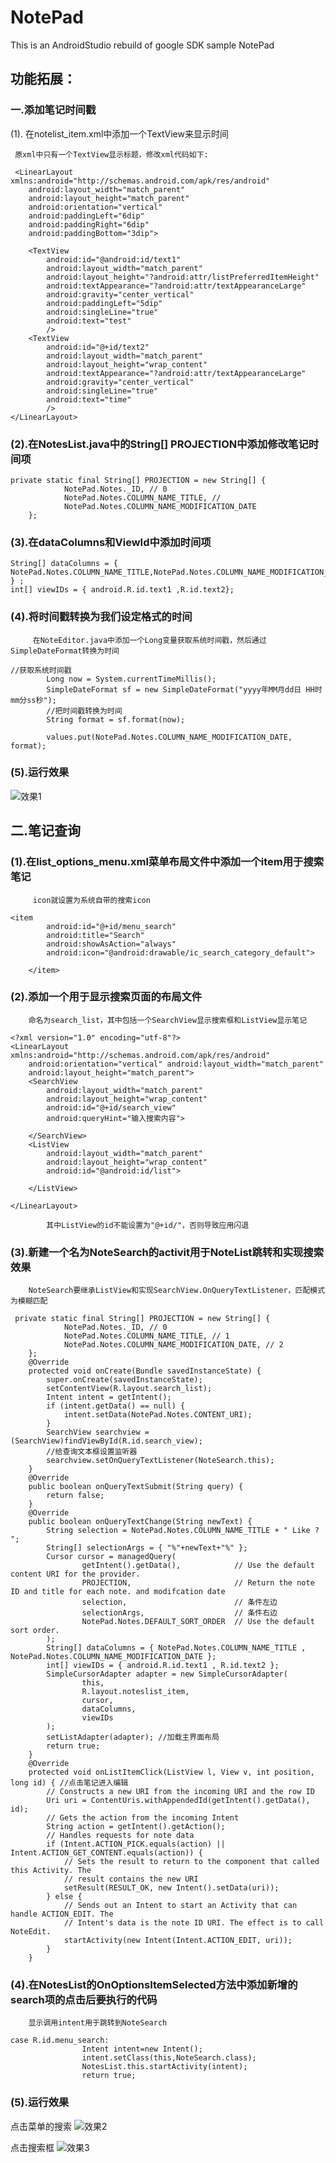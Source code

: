 # NotePad
This is an AndroidStudio rebuild of google SDK sample NotePad

## 功能拓展：

### 一.添加笔记时间戳

(1). 在notelist_item.xml中添加一个TextView来显示时间

     原xml中只有一个TextView显示标题，修改xml代码如下:
```
 <LinearLayout xmlns:android="http://schemas.android.com/apk/res/android"
    android:layout_width="match_parent"
    android:layout_height="match_parent"
    android:orientation="vertical"
    android:paddingLeft="6dip"
    android:paddingRight="6dip"
    android:paddingBottom="3dip">
    
    <TextView
        android:id="@android:id/text1"
        android:layout_width="match_parent"
        android:layout_height="?android:attr/listPreferredItemHeight"
        android:textAppearance="?android:attr/textAppearanceLarge"
        android:gravity="center_vertical"
        android:paddingLeft="5dip"
        android:singleLine="true"
        android:text="test"
        />
    <TextView
        android:id="@+id/text2"
        android:layout_width="match_parent"
        android:layout_height="wrap_content"
        android:textAppearance="?android:attr/textAppearanceLarge"
        android:gravity="center_vertical"
        android:singleLine="true"
        android:text="time"
        />
</LinearLayout>
```


### (2).在NotesList.java中的String[] PROJECTION中添加修改笔记时间项
```
private static final String[] PROJECTION = new String[] {
            NotePad.Notes._ID, // 0
            NotePad.Notes.COLUMN_NAME_TITLE, //
            NotePad.Notes.COLUMN_NAME_MODIFICATION_DATE
    };
```
  
### (3).在dataColumns和ViewId中添加时间项
```
String[] dataColumns = { NotePad.Notes.COLUMN_NAME_TITLE,NotePad.Notes.COLUMN_NAME_MODIFICATION_DATE } ;
int[] viewIDs = { android.R.id.text1 ,R.id.text2};
```
### (4).将时间戳转换为我们设定格式的时间
         在NoteEditor.java中添加一个Long变量获取系统时间戳，然后通过SimpleDateFormat转换为时间
```
//获取系统时间戳
        Long now = System.currentTimeMillis();
        SimpleDateFormat sf = new SimpleDateFormat("yyyy年MM月dd日 HH时mm分ss秒");
        //把时间戳转换为时间
        String format = sf.format(now);

        values.put(NotePad.Notes.COLUMN_NAME_MODIFICATION_DATE, format);
```

### (5).运行效果
![效果1](app/src/main/res/screenshoots/1.png)

## 二.笔记查询

### (1).在list_options_menu.xml菜单布局文件中添加一个item用于搜索笔记
         icon就设置为系统自带的搜索icon
```
<item
        android:id="@+id/menu_search"
        android:title="Search"
        android:showAsAction="always"
        android:icon="@android:drawable/ic_search_category_default">

    </item>
```
### (2).添加一个用于显示搜索页面的布局文件
        命名为search_list，其中包括一个SearchView显示搜索框和ListView显示笔记
```
<?xml version="1.0" encoding="utf-8"?>
<LinearLayout xmlns:android="http://schemas.android.com/apk/res/android"
    android:orientation="vertical" android:layout_width="match_parent"
    android:layout_height="match_parent">
    <SearchView
        android:layout_width="match_parent"
        android:layout_height="wrap_content"
        android:id="@+id/search_view"
        android:queryHint="输入搜索内容">

    </SearchView>
    <ListView
        android:layout_width="match_parent"
        android:layout_height="wrap_content"
        android:id="@android:id/list">

    </ListView>

</LinearLayout>
```
            其中ListView的id不能设置为"@+id/"，否则导致应用闪退
### (3).新建一个名为NoteSearch的activit用于NoteList跳转和实现搜索效果
        NoteSearch要继承ListView和实现SearchView.OnQueryTextListener，匹配模式为模糊匹配
```
 private static final String[] PROJECTION = new String[] {
            NotePad.Notes._ID, // 0
            NotePad.Notes.COLUMN_NAME_TITLE, // 1
            NotePad.Notes.COLUMN_NAME_MODIFICATION_DATE, // 2
    };
    @Override
    protected void onCreate(Bundle savedInstanceState) {
        super.onCreate(savedInstanceState);
        setContentView(R.layout.search_list);
        Intent intent = getIntent();
        if (intent.getData() == null) {
            intent.setData(NotePad.Notes.CONTENT_URI);
        }
        SearchView searchview = (SearchView)findViewById(R.id.search_view);
        //给查询文本框设置监听器
        searchview.setOnQueryTextListener(NoteSearch.this);
    }
    @Override
    public boolean onQueryTextSubmit(String query) {
        return false;
    }
    @Override
    public boolean onQueryTextChange(String newText) {
        String selection = NotePad.Notes.COLUMN_NAME_TITLE + " Like ? ";
        String[] selectionArgs = { "%"+newText+"%" };
        Cursor cursor = managedQuery(
                getIntent().getData(),            // Use the default content URI for the provider.
                PROJECTION,                       // Return the note ID and title for each note. and modifcation date
                selection,                        // 条件左边
                selectionArgs,                    // 条件右边
                NotePad.Notes.DEFAULT_SORT_ORDER  // Use the default sort order.
        );
        String[] dataColumns = { NotePad.Notes.COLUMN_NAME_TITLE ,  NotePad.Notes.COLUMN_NAME_MODIFICATION_DATE };
        int[] viewIDs = { android.R.id.text1 , R.id.text2 };
        SimpleCursorAdapter adapter = new SimpleCursorAdapter(
                this,
                R.layout.noteslist_item,
                cursor,
                dataColumns,
                viewIDs
        );
        setListAdapter(adapter); //加载主界面布局
        return true;
    }
    @Override
    protected void onListItemClick(ListView l, View v, int position, long id) { //点击笔记进入编辑
        // Constructs a new URI from the incoming URI and the row ID
        Uri uri = ContentUris.withAppendedId(getIntent().getData(), id);
        // Gets the action from the incoming Intent
        String action = getIntent().getAction();
        // Handles requests for note data
        if (Intent.ACTION_PICK.equals(action) || Intent.ACTION_GET_CONTENT.equals(action)) {
            // Sets the result to return to the component that called this Activity. The
            // result contains the new URI
            setResult(RESULT_OK, new Intent().setData(uri));
        } else {
            // Sends out an Intent to start an Activity that can handle ACTION_EDIT. The
            // Intent's data is the note ID URI. The effect is to call NoteEdit.
            startActivity(new Intent(Intent.ACTION_EDIT, uri));
        }
    }
```
### (4).在NotesList的OnOptionsItemSelected方法中添加新增的search项的点击后要执行的代码
        显示调用intent用于跳转到NoteSearch
```
case R.id.menu_search:
                Intent intent=new Intent();
                intent.setClass(this,NoteSearch.class);
                NotesList.this.startActivity(intent);
                return true;
```
### (5).运行效果
点击菜单的搜索
![效果2](app/src/main/res/screenshoots/2.png)

点击搜索框
![效果3](app/src/main/res/screenshoots/3.png)

